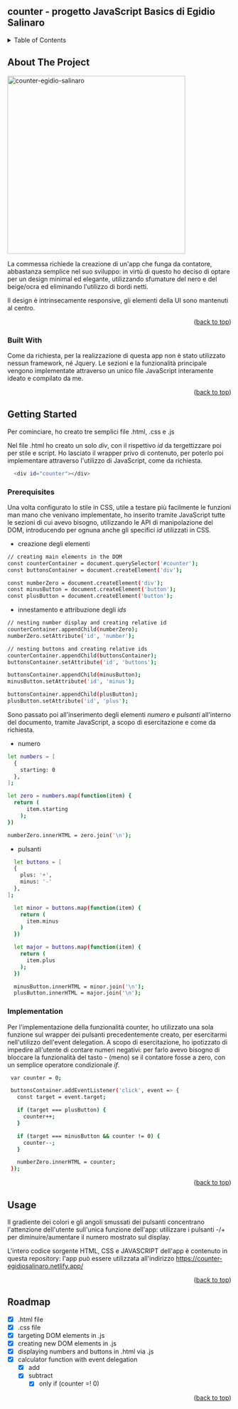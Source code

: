 <a name="readme-top"></a>

## counter - progetto JavaScript Basics di Egidio Salinaro

<!-- TABLE OF CONTENTS -->
<details>
  <summary>Table of Contents</summary>
  <ol>
    <li>
      <a href="#about-the-project">About The Project</a>
      <ul>
        <li><a href="#built-with">Built With</a></li>
      </ul>
    </li>
    <li>
      <a href="#getting-started">Getting Started</a>
      <ul>
        <li><a href="#prerequisites">Prerequisites</a></li>
        <li><a href="#implementation">Implementation</a></li>
      </ul>
    </li>
    <li><a href="#usage">Usage</a></li>
    <li><a href="#roadmap">Roadmap</a></li>
  </ol>
</details>



<!-- ABOUT THE PROJECT -->
## About The Project

<img width="400" alt="counter-egidio-salinaro" src="https://user-images.githubusercontent.com/129901135/236956535-3daee979-a717-4cde-ab81-029e8879aa40.png">

La commessa richiede la creazione di un'app che funga da contatore, abbastanza semplice nel suo sviluppo: in virtù di questo ho deciso di optare per un design minimal ed elegante, utilizzando sfumature del nero e del beige/ocra ed eliminando l'utilizzo di bordi netti.

Il design è intrinsecamente responsive, gli elementi della UI sono mantenuti al centro.

<p align="right">(<a href="#readme-top">back to top</a>)</p>



### Built With

Come da richiesta, per la realizzazione di questa app non è stato utilizzato nessun framework, né Jquery. Le sezioni e la funzionalità principale vengono implementate attraverso un unico file JavaScript interamente ideato e compilato da me.

<p align="right">(<a href="#readme-top">back to top</a>)</p>



<!-- GETTING STARTED -->
## Getting Started

Per cominciare, ho creato tre semplici file .html, .css e .js

Nel file .html ho creato un solo _div_, con il rispettivo _id_ da tergettizzare poi per stile e script. Ho lasciato il wrapper privo di contenuto, per poterlo poi implementare attraverso l'utilizzo di JavaScript, come da richiesta.
  ```sh
    <div id="counter"></div>
  ```

### Prerequisites

Una volta configurato lo stile in CSS, utile a testare più facilmente le funzioni man mano che venivano implementate, ho inserito tramite JavaScript tutte le sezioni di cui avevo bisogno, utilizzando le API di manipolazione del DOM, introducendo per ognuna anche gli specifici _id_ utilizzati in CSS.
* creazione degli elementi
```sh
// creating main elements in the DOM
const counterContainer = document.querySelector('#counter');
const buttonsContainer = document.createElement('div');

const numberZero = document.createElement('div');
const minusButton = document.createElement('button');
const plusButton = document.createElement('button');
```
* innestamento e attribuzione degli _ids_
```sh
// nesting number display and creating relative id
counterContainer.appendChild(numberZero);
numberZero.setAttribute('id', 'number');

// nesting buttons and creating relative ids
counterContainer.appendChild(buttonsContainer);
buttonsContainer.setAttribute('id', 'buttons');

buttonsContainer.appendChild(minusButton);
minusButton.setAttribute('id', 'minus');

buttonsContainer.appendChild(plusButton);
plusButton.setAttribute('id', 'plus');
```

Sono passato poi all'inserimento degli elementi _numero_ e _pulsanti_ all'interno del documento, tramite JavaScript, a scopo di esercitazione e come da richiesta.
  * numero
  ```sh
  let numbers = [
    {
      starting: 0
    },
  ];

  let zero = numbers.map(function(item) {
    return (
        item.starting
      );
  })

  numberZero.innerHTML = zero.join('\n');
```
* pulsanti
```sh
  let buttons = [
  {
    plus: '+',
    minus: '-'
  },
];

  let minor = buttons.map(function(item) {
    return (
      item.minus
    )
  })

  let major = buttons.map(function(item) {
    return (
      item.plus
    );
  })

  minusButton.innerHTML = minor.join('\n');
  plusButton.innerHTML = major.join('\n');
```

### Implementation

Per l'implementazione della funzionalità counter, ho utilizzato una sola funzione sul wrapper dei pulsanti precedentemente creato, per esercitarmi nell'utilizzo dell'event delegation. A scopo di esercitazione, ho ipotizzato di impedire all'utente di contare numeri negativi: per farlo avevo bisogno di bloccare la funzionalità del tasto - (meno) se il contatore fosse a zero, con un semplice operatore condizionale _if_.
  
 ```sh
  var counter = 0;

  buttonsContainer.addEventListener('click', event => {
    const target = event.target;

    if (target === plusButton) {
      counter++;
    }

    if (target === minusButton && counter != 0) {
      counter--;
    }

    numberZero.innerHTML = counter;
  });
```

<p align="right">(<a href="#readme-top">back to top</a>)</p>



<!-- USAGE EXAMPLES -->
## Usage

Il gradiente dei colori e gli angoli smussati dei pulsanti concentrano l'attenzione dell'utente sull'unica funzione dell'app: utilizzare i pulsanti -/+ per diminuire/aumentare il numero mostrato sul display.

L'intero codice sorgente HTML, CSS e JAVASCRIPT dell'app è contenuto in questa repository: l'app può essere utilizzata all'indirizzo https://counter-egidiosalinaro.netlify.app/

<p align="right">(<a href="#readme-top">back to top</a>)</p>



<!-- ROADMAP -->
## Roadmap

- [x] .html file
- [x] .css file
- [x] targeting DOM elements in .js
- [x] creating new DOM elements in .js
- [x] displaying numbers and buttons in .html via .js
- [x] calculator function with event delegation
    - [x] add
    - [x] subtract
      - [x] only if (counter =! 0)

<p align="right">(<a href="#readme-top">back to top</a>)</p>

